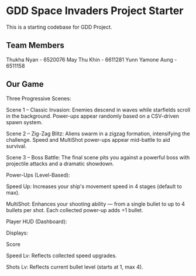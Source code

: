 # GDD Space Invaders Project Starter

This is a starting codebase for GDD Project.

## Team Members
Thukha Nyan - 6520076
May Thu Khin - 6611281
Yunn Yamone Aung - 6511158

## Our Game
Three Progressive Scenes:

Scene 1 – Classic Invasion: Enemies descend in waves while starfields scroll in the background. Power-ups appear randomly based on a CSV-driven spawn system.

Scene 2 – Zig-Zag Blitz: Aliens swarm in a zigzag formation, intensifying the challenge. Speed and MultiShot power-ups appear mid-battle to aid survival.

Scene 3 – Boss Battle: The final scene pits you against a powerful boss with projectile attacks and a dramatic showdown.

Power-Ups (Level-Based):

Speed Up: Increases your ship's movement speed in 4 stages (default to max).

MultiShot: Enhances your shooting ability — from a single bullet to up to 4 bullets per shot. Each collected power-up adds +1 bullet.

Player HUD (Dashboard):

Displays:

Score

Speed Lv: Reflects collected speed upgrades.

Shots Lv: Reflects current bullet level (starts at 1, max 4).
